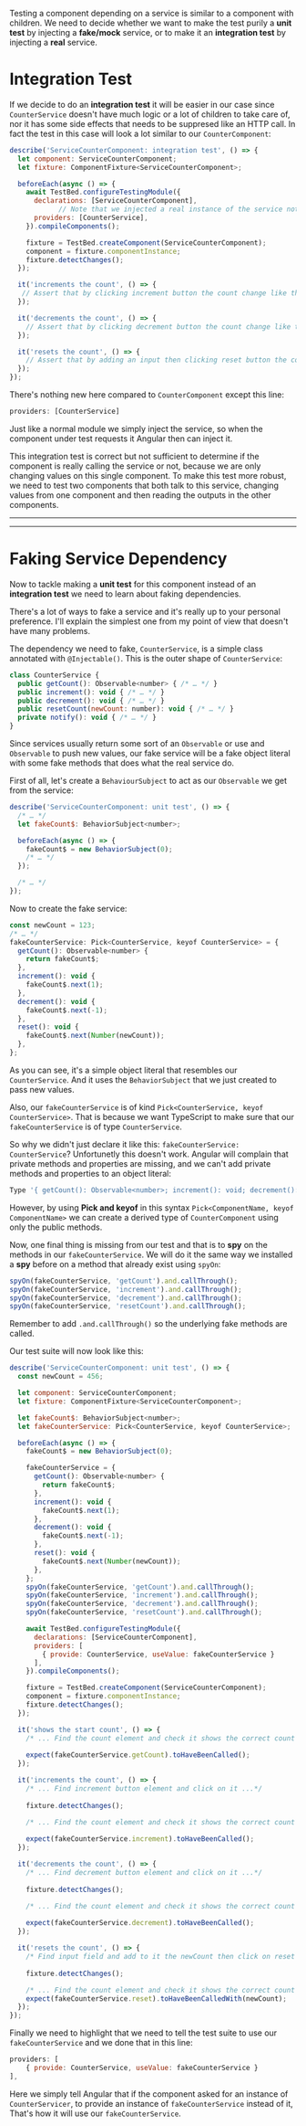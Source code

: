 Testing a component depending on a service is similar to a component with children. We need to decide whether we want to make the test purily a **unit test** by injecting a **fake/mock** service, or to make it an **integration test** by injecting a **real** service.

# Integration Test
If we decide to do an **integration test** it will be easier in our case since `CounterService` doesn't have much logic or a lot of children to take care of, nor it has some side effects that needs to be suppresed like an HTTP call. In fact the test in this case will look a lot similar to our `CounterComponent`:
``` javascript
describe('ServiceCounterComponent: integration test', () => {
  let component: ServiceCounterComponent;
  let fixture: ComponentFixture<ServiceCounterComponent>;

  beforeEach(async () => {
    await TestBed.configureTestingModule({
      declarations: [ServiceCounterComponent],
			// Note that we injected a real instance of the service not a fake
      providers: [CounterService],
    }).compileComponents();

    fixture = TestBed.createComponent(ServiceCounterComponent);
    component = fixture.componentInstance;
    fixture.detectChanges();
  });

  it('increments the count', () => {
   // Assert that by clicking increment button the count change like the CountComponent
  });

  it('decrements the count', () => {
    // Assert that by clicking decrement button the count change like the CountComponent
  });

  it('resets the count', () => {
    // Assert that by adding an input then clicking reset button the count change like the CountComponent
  });
});
```

There's nothing new here compared to `CounterComponent` except this line:
``` javascript
providers: [CounterService]
```
Just like a normal module we simply inject the service, so when the component under test requests it Angular then can inject it.

This integration test is correct but not sufficient to determine if the component is really calling the service or not, because we are only changing values on this single component. To make this test more robust, we need to test two components that both talk to this service, changing values from one component and then reading the outputs in the other components.

***
***

# Faking Service Dependency
Now to tackle making a **unit test** for this component instead of an **integration test** we need to learn about faking dependencies.

There's a lot of ways to fake a service and it's really up to your personal preference. I'll explain the simplest one from my point of view that doesn't have many problems.

The dependency we need to fake, `CounterService`, is a simple class annotated with `@Injectable()`. This is the outer shape of `CounterService`:
``` javascript
class CounterService {
  public getCount(): Observable<number> { /* … */ }
  public increment(): void { /* … */ }
  public decrement(): void { /* … */ }
  public resetCount(newCount: number): void { /* … */ }
  private notify(): void { /* … */ }
}
```

Since services usually return some sort of an `Observable` or use and `Observable` to push new values, our fake service will be a fake object literal with some fake methods that does what the real service do.

First of all, let's create a `BehaviourSubject` to act as our `Observable` we get from the service:
``` javascript
describe('ServiceCounterComponent: unit test', () => {
  /* … */
  let fakeCount$: BehaviorSubject<number>;

  beforeEach(async () => {
    fakeCount$ = new BehaviorSubject(0);
    /* … */
  });

  /* … */
});
```

Now to create the fake service:
``` javascript
const newCount = 123;
/* … */
fakeCounterService: Pick<CounterService, keyof CounterService> = {
  getCount(): Observable<number> {
    return fakeCount$;
  },
  increment(): void {
    fakeCount$.next(1);
  },
  decrement(): void {
    fakeCount$.next(-1);
  },
  reset(): void {
    fakeCount$.next(Number(newCount));
  },
};
```

As you can see, it's a simple object literal that resembles our `CounterService`. And it uses the `BehaviorSubject` that we just created to pass new values.

Also, our `fakeCounterService` is of kind `Pick<CounterService, keyof CounterService>`. That is because we want TypeScript to make sure that our `fakeCounterService` is of type `CounterService`.

So why we didn't just declare it like this: `fakeCounterService: CounterService`?
Unfortunetly this doesn't work. Angular will complain that private methods and properties are missing, and we can't add private methods and properties to an object literal:
``` javascript
Type '{ getCount(): Observable<number>; increment(): void; decrement(): void; reset(): void; }' is missing the following properties from type 'CounterService': count, subject, notify
```
However, by using **Pick and keyof** in this syntax `Pick<ComponentName, keyof ComponentName>` we can create a derived type of `CounterComponent` using only the public methods.

Now, one final thing is missing from our test and that is to **spy** on the methods in our `fakeCounterService`. We will do it the same way we installed a **spy** before on a method that already exist using `spyOn`:
``` javascript
spyOn(fakeCounterService, 'getCount').and.callThrough();
spyOn(fakeCounterService, 'increment').and.callThrough();
spyOn(fakeCounterService, 'decrement').and.callThrough();
spyOn(fakeCounterService, 'resetCount').and.callThrough();
```
Remember to add `.and.callThrough()` so the underlying fake methods are called.

Our test suite will now look like this:
``` javascript
describe('ServiceCounterComponent: unit test', () => {
  const newCount = 456;

  let component: ServiceCounterComponent;
  let fixture: ComponentFixture<ServiceCounterComponent>;

  let fakeCount$: BehaviorSubject<number>;
  let fakeCounterService: Pick<CounterService, keyof CounterService>;

  beforeEach(async () => {
    fakeCount$ = new BehaviorSubject(0);

    fakeCounterService = {
      getCount(): Observable<number> {
        return fakeCount$;
      },
      increment(): void {
        fakeCount$.next(1);
      },
      decrement(): void {
        fakeCount$.next(-1);
      },
      reset(): void {
        fakeCount$.next(Number(newCount));
      },
    };
    spyOn(fakeCounterService, 'getCount').and.callThrough();
    spyOn(fakeCounterService, 'increment').and.callThrough();
    spyOn(fakeCounterService, 'decrement').and.callThrough();
    spyOn(fakeCounterService, 'resetCount').and.callThrough();

    await TestBed.configureTestingModule({
      declarations: [ServiceCounterComponent],
      providers: [
        { provide: CounterService, useValue: fakeCounterService }
      ],
    }).compileComponents();

    fixture = TestBed.createComponent(ServiceCounterComponent);
    component = fixture.componentInstance;
    fixture.detectChanges();
  });

  it('shows the start count', () => {
    /* ... Find the count element and check it shows the correct count ...*/
	  
    expect(fakeCounterService.getCount).toHaveBeenCalled();
  });

  it('increments the count', () => {
    /* ... Find increment button element and click on it ...*/
	  
    fixture.detectChanges();

    /* ... Find the count element and check it shows the correct count ...*/
	  
    expect(fakeCounterService.increment).toHaveBeenCalled();
  });

  it('decrements the count', () => {
    /* ... Find decrement button element and click on it ...*/
	  
    fixture.detectChanges();

    /* ... Find the count element and check it shows the correct count ...*/
	  
    expect(fakeCounterService.decrement).toHaveBeenCalled();
  });

  it('resets the count', () => {
    /* Find input field and add to it the newCount then click on reset button */
	  
    fixture.detectChanges();

    /* ... Find the count element and check it shows the correct count ...*/
    expect(fakeCounterService.reset).toHaveBeenCalledWith(newCount);
  });
});
```

Finally we need to highlight that we need to tell the test suite to use our `fakeCounterService` and we done that in this line:
``` javascript
providers: [
	{ provide: CounterService, useValue: fakeCounterService }
],
```

Here we simply tell Angular that if the component asked for an instance of `CounterServicer`, to provide an instance of `fakeCounterService` instead of it, That's how it will use our `fakeCounterService`.